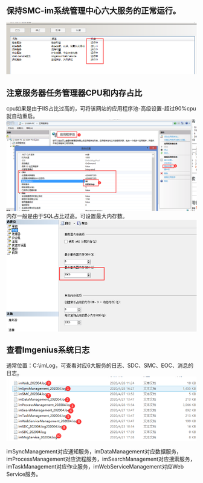 
## 保持SMC-im系统管理中心六大服务的正常运行。

![menu](/static/docimg/运行和监护1.png)

## 注意服务器任务管理器CPU和内存占比

cpu如果是由于IIS占比过高的，可将该网站的应用程序池-高级设置-超过90%cpu就自动重启。
![menu](/static/docimg/运行和监护2.png)
内存一般是由于SQL占比过高。可设置最大内存数。
![menu](/static/docimg/运行和监护3.png)

## 查看Imgenius系统日志

通常位置：C:\imLog，可查看对应6大服务的日志、SDC、SMC、EOC、消息的日志。
![menu](/static/docimg/运行和监护4.png)

imSyncManagement对应通知服务，imDataManagement对应数据服务，imProcessManagement对应流程服务，imSearchManagement对应搜索服务，
imTaskManagement对应作业服务，imWebServiceManagement对应Web Service服务。